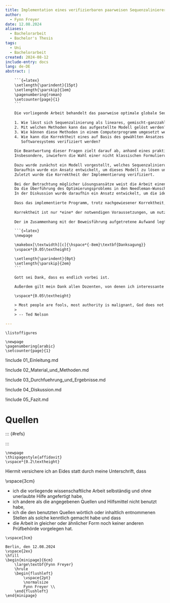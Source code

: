 ```yaml
---
title: Implementation eines verifizierbaren paarweisen Sequenzalinierers auf Basis eines gemischt-ganzzahligen Optimierungsproblems
author:
  - Fynn Freyer
date: 12.08.2024
aliases:
  - Bachelorarbeit
  - Bachelor's Thesis
tags:
  - Uni
  - Bachelorarbeit
created: 2024-08-12
include-entry: docs
lang: de-DE
abstract: |

    ```{=latex}
    \setlength{\parindent}{15pt}
    \setlength{\parskip}{1em}
    \pagenumbering{roman}
    \setcounter{page}{1}
    ```

    Die vorliegende Arbeit behandelt das paarweise optimale globale Sequenzalinierungsproblem im Allgemeinen und die folgenden Fragen im Speziellen:
    
    1. Wie lässt sich Sequenzalinierung als lineares, gemischt-ganzzahliges Optimierungsproblem darstellen?
    2. Mit welchen Methoden kann das aufgestellte Modell gelöst werden?
    3. Wie können diese Methoden in einem Computerprogramm umgesetzt werden?
    4. Wie kann die Korrektheit eines auf Basis des gewählten Ansatzes implementierten  
       Softwaresystems verifiziert werden?
    
    Die Beantwortung dieser Fragen zielt darauf ab, anhand eines praktischen Beispiels zu erforschen, wie qualitativ hochwertige Software gebaut werden kann.
    Insbesondere, inwiefern die Wahl einer nicht klassischen Formulierung bereits gelöster Probleme bei der Modellierung sinnvoll ist und welche Relevanz Korrektheit für das Software-Engineering hat bzw. ob es möglich ist, nachweislich fehlerfreie Programme zu schreiben und wie nützlich dieser Anspruch ist.
    
    Dazu wurde zunächst ein Modell vorgestellt, welches Sequenzalinierung als mathematisches Optimierungsproblem formuliert.
    Daraufhin wurde ein Ansatz entwickelt, um dieses Modell zu lösen und die Lösung in der Programmiersprache Haskell zu implementieren.
    Zuletzt wurde die Korrektheit der Implementierung verifiziert.
    
    Bei der Betrachtung möglicher Lösungsansätze weist die Arbeit einen Zusammenhang zwischen dem vorgestellten Modell und dem klassischen Algorithmus zur globalen Sequenzalinierung von Needleman und Wunsch nach.
    Da die Überführung des Optimierungsproblems in den Needleman-Wunsch-Algorithmus eine methodische Schwäche aufweist, lässt sich die Isomorphie beider Vorgehensarten jedoch nicht eindeutig nachweisen.
    In der Diskussion wurde daraufhin ein Ansatz entwickelt, um die identifizierte Komplikation zu beheben.
    
    Dass das implementierte Programm, trotz nachgewiesener Korrektheit, signifikante Probleme aufweist, lässt darauf schließen, dass Korrektheitsbeweise zwar ein nützliches Werkzeug für Programmierer darstellen, aber ausführliche Tests und andere Praktiken der analytischen Qualitätssicherung nicht ersetzen können.
    
    Korrektheit ist nur *eine* der notwendigen Voraussetzungen, um nutzbare und qualitativ hochwertige Software zu produzieren.
    
    Der im Zusammenhang mit der Beweisführung aufgetretene Aufwand legt darüber hinaus den Schluss nahe, dass es vernünftig ist, Beweise auf klar abgrenzbare Systemkomponenten mit kritischer Funktionalität und klarer Spezifikation zu beschränken.

    ```{=latex}
    \newpage

    \makebox[\textwidth][c]{\hspace*{-8em}\textbf{Danksagung}}
    \vspace*{0.05\textheight}

    \setlength{\parindent}{0pt}
    \setlength{\parskip}{2em}
    ```

    Gott sei Dank, dass es endlich vorbei ist.
    
    Außerdem gilt mein Dank allen Dozenten, von denen ich interessante Dinge lernen durfte, allen Autoren die gute Bücher geschrieben haben, allen Kommilitonen die mir nicht auf den Nerv gegangen sind und allen Verwandten, Freunden und Bekannten die mich unterstützt haben.

    \vspace*{0.05\textheight}

    > Most people are fools, most authority is malignant, God does not exist, and everything is wrong.
    > 
    > -- Ted Nelson

---
```


```{=latex}
\listoffigures

\newpage
\pagenumbering{arabic}
\setcounter{page}{1}
```

!include 01_Einleitung.md

!include 02_Material_und_Methoden.md

!include 03_Durchfuehrung_und_Ergebnisse.md

!include 04_Diskussion.md

!include 05_Fazit.md

# Quellen

::: {#refs}

:::

```{=latex}
\newpage
\thispagestyle{affidavit}
\vspace*{0.2\textheight}
```

Hiermit versichere ich an Eides statt durch meine Unterschrift, dass

\vspace{3cm}

- ich die vorliegende wissenschaftliche Arbeit selbständig und ohne unerlaubte Hilfe angefertigt habe,
- ich andere als die angegebenen Quellen und Hilfsmittel nicht benutzt habe,
- ich die den benutzten Quellen wörtlich oder inhaltlich entnommenen Stellen als solche kenntlich gemacht habe und dass
- die Arbeit in gleicher oder ähnlicher Form noch keiner anderen Prüfbehörde vorgelegen hat.

```{=latex}
\vspace{3cm}

Berlin, den 12.08.2024
\vspace{2ex}
\hfill
\begin{minipage}{6cm}
    \large\textbf{Fynn Freyer}
    \hrule
    \begin{flushleft}
    	\vspace{2pt}
    	\normalsize
        Fynn Freyer \\
    \end{flushleft}
\end{minipage}
``` 
